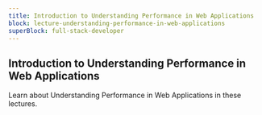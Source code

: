 ```yaml
---
title: Introduction to Understanding Performance in Web Applications
block: lecture-understanding-performance-in-web-applications
superBlock: full-stack-developer
---
```


## Introduction to Understanding Performance in Web Applications

Learn about Understanding Performance in Web Applications in these lectures.
